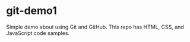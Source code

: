 # git-demo1
Simple demo about using Git and GitHub.
This repo has HTML, CSS, and JavaScript code samples.
